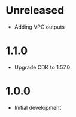 # Unreleased

* Adding VPC outputs

# 1.1.0

* Upgrade CDK to 1.57.0

# 1.0.0

* Initial development

